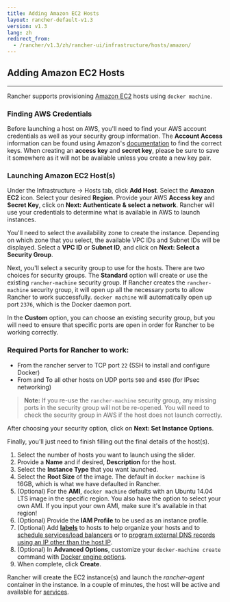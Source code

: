 ```yaml
---
title: Adding Amazon EC2 Hosts
layout: rancher-default-v1.3
version: v1.3
lang: zh
redirect_from:
  - /rancher/v1.3/zh/rancher-ui/infrastructure/hosts/amazon/
---
```


## Adding Amazon EC2 Hosts
---

Rancher supports provisioning [Amazon EC2](http://aws.amazon.com/ec2/) hosts using `docker machine`.

### Finding AWS Credentials

Before launching a host on AWS, you'll need to find your AWS account credentials as well as your security group information. The **Account Access** information can be found using Amazon's [documentation](http://docs.aws.amazon.com/AWSSimpleQueueService/latest/SQSGettingStartedGuide/AWSCredentials.html) to find the correct keys. When creating an **access key** and **secret key**, please be sure to save it somewhere as it will not be available unless you create a new key pair.

### Launching Amazon EC2 Host(s)

Under the Infrastructure -> Hosts tab, click **Add Host**. Select the **Amazon EC2** icon. Select your desired **Region**. Provide your AWS **Access key** and **Secret Key**, click on **Next: Authenticate & select a network**. Rancher will use your credentials to determine what is available in AWS to launch instances.

You'll need to select the availability zone to create the instance. Depending on which zone that you select, the available VPC IDs and Subnet IDs will be displayed. Select a **VPC ID** or **Subnet ID**, and click on **Next: Select a Security Group**.

Next, you'll select a security group to use for the hosts. There are two choices for security groups. The **Standard** option will create or use the existing `rancher-machine` security group. If Rancher creates the `rancher-machine` security group, it will open up all the necessary ports to allow Rancher to work successfully. `docker machine` will automatically open up port `2376`, which is the Docker daemon port.

In the **Custom** option, you can choose an existing security group, but you will need to ensure that specific ports are open in order for Rancher to be working correctly.

<a id="EC2Ports"></a>

### Required Ports for Rancher to work:

 * From the rancher server to TCP port `22` (SSH to install and configure Docker)
 * From and To all other hosts on UDP ports `500` and `4500` (for IPsec networking)

> **Note:** If you re-use the `rancher-machine` security group, any missing ports in the security group will not be re-opened. You will need to check the security group in AWS if the host does not launch correctly.

After choosing your security option, click on **Next: Set Instance Options**.

Finally, you'll just need to finish filling out the final details of the host(s).

1. Select the number of hosts you want to launch using the slider.
2. Provide a **Name** and if desired, **Description** for the host.
3. Select the **Instance Type** that you want launched.
4. Select the **Root Size** of the image. The default in `docker machine` is 16GB, which is what we have defaulted in Rancher.
5. (Optional) For the **AMI**, `docker machine` defaults with an Ubuntu 14.04 LTS image in the specific region. You also have the option to select your own AMI. If you input your own AMI, make sure it's available in that region!
6. (Optional) Provide the **IAM Profile** to be used as an instance profile.
7. (Optional) Add **[labels]({{site.baseurl}}/rancher/{{page.version}}/{{page.lang}}/hosts/#labels)** to hosts to help organize your hosts and to [schedule services/load balancers]({{site.baseurl}}/rancher/{{page.version}}/{{page.lang}}/cattle/scheduling/) or to [program external DNS records using an IP other than the host IP]({{site.baseurl}}/rancher/{{page.version}}/{{page.lang}}/cattle/external-dns-service/#using-a-specific-ip-for-external-dns).
8. (Optional) In **Advanced Options**, customize your `docker-machine create` command with [Docker engine options](https://docs.docker.com/machine/reference/create/#specifying-configuration-options-for-the-created-docker-engine).
9. When complete, click **Create**.

Rancher will create the EC2 instance(s) and launch the _rancher-agent_ container in the instance. In a couple of minutes, the host will be active and available for [services]({{site.baseurl}}/rancher/{{page.version}}/{{page.lang}}/cattle/adding-services/).
